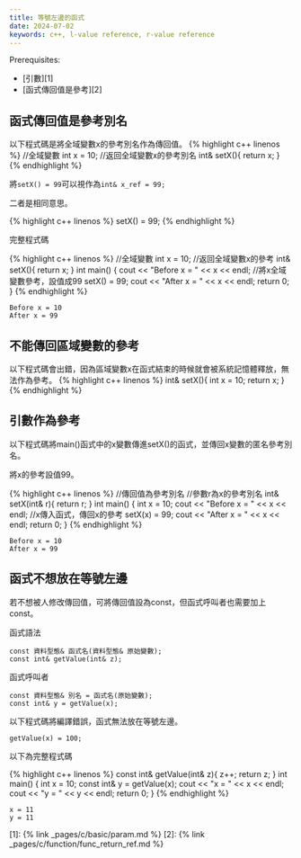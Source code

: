 ```yaml
---
title: 等號左邊的函式
date: 2024-07-02
keywords: c++, l-value reference, r-value reference
---
```


Prerequisites:

- [引數][1]
- [函式傳回值是參考][2]

## 函式傳回值是參考別名

以下程式碼是將全域變數x的參考別名作為傳回值。
{% highlight c++ linenos %}
//全域變數
int x = 10;
//返回全域變數x的參考別名
int& setX(){
  return x;
}
{% endhighlight %}


將`setX() = 99`可以視作為`int& x_ref = 99;`

二者是相同意思。

{% highlight c++ linenos %}
setX() = 99;
{% endhighlight %}

完整程式碼

{% highlight c++ linenos %}
//全域變數
int x = 10;
//返回全域變數x的參考
int& setX(){
  return x;
}
int main() {
  cout << "Before x = " << x << endl;
  //將x全域變數參考，設值成99
  setX() = 99;
  cout << "After x = " << x << endl;
  return 0;
}
{% endhighlight %}

```
Before x = 10
After x = 99
```

## 不能傳回區域變數的參考

以下程式碼會出錯，因為區域變數x在函式結束的時候就會被系統記憶體釋放，無法作為參考。
{% highlight c++ linenos %}
int& setX(){
  int x = 10;
  return x;
}
{% endhighlight %}

## 引數作為參考

以下程式碼將main()函式中的x變數傳進setX()的函式，並傳回x變數的匿名參考別名。

將x的參考設值99。

{% highlight c++ linenos %}
//傳回值為參考別名
//參數r為x的參考別名
int& setX(int& r){
  return r;
}
int main() {
  int x = 10;
  cout << "Before x = " << x << endl;
  //x傳入函式，傳回x的參考
  setX(x) = 99;
  cout << "After x = " << x << endl;
  return 0;
}
{% endhighlight %}

```
Before x = 10
After x = 99
```

## 函式不想放在等號左邊

若不想被人修改傳回值，可將傳回值設為const，但函式呼叫者也需要加上const。

函式語法
```
const 資料型態& 函式名(資料型態& 原始變數);
const int& getValue(int& z);
```

函式呼叫者
```
const 資料型態& 別名 = 函式名(原始變數);
const int& y = getValue(x);
```

以下程式碼將編譯錯誤，函式無法放在等號左邊。
```
getValue(x) = 100;
```

以下為完整程式碼

{% highlight c++ linenos %}
const int& getValue(int& z){
  z++;
  return z;
}
int main() {
  int x = 10;
  const int& y = getValue(x);
  cout << "x = " << x << endl;
  cout << "y = " << y << endl;
  return 0;
}
{% endhighlight %}

```
x = 11
y = 11
```



[1]: {% link _pages/c/basic/param.md %}
[2]: {% link _pages/c/function/func_return_ref.md %}